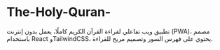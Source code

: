 # The-Holy-Quran-
تطبيق ويب تفاعلي لقراءة القرآن الكريم كاملًا، يعمل بدون إنترنت (PWA)، مصمم باستخدام React وTailwindCSS، يحتوي على فهرس السور وتصميم مريح للقراءة.

